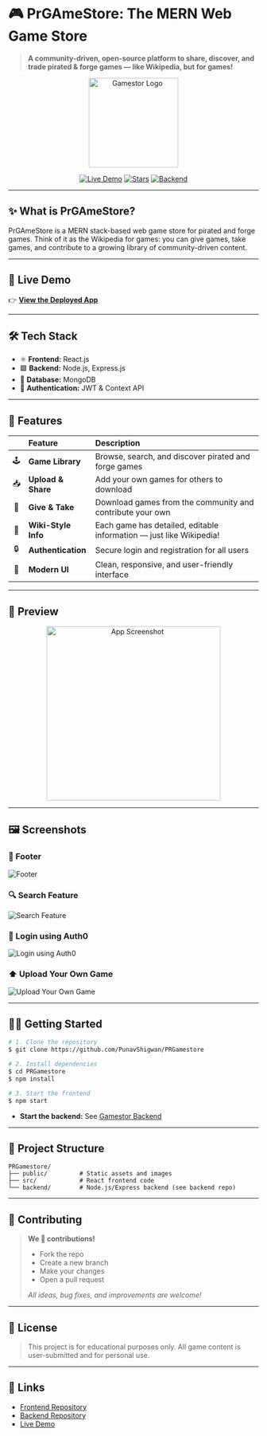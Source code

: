 # 🎮 PrGAmeStore: The MERN Web Game Store

> **A community-driven, open-source platform to share, discover, and trade pirated & forge games — like Wikipedia, but for games!**

<p align="center">
  <img src="src/components/image/download.png" alt="Gamestor Logo" width="180" />
</p>

<p align="center">
  <a href="https://prgamestore.onrender.com"><img src="https://img.shields.io/badge/Live-Demo-brightgreen?style=for-the-badge&logo=vercel" alt="Live Demo"></a>
  <a href="https://github.com/PunavShigwan/PRGamestore"><img src="https://img.shields.io/github/stars/PunavShigwan/PRGamestore?style=for-the-badge" alt="Stars"></a>
  <a href="https://github.com/PunavShigwan/gamestoreBackend"><img src="https://img.shields.io/badge/Backend-Repo-blue?style=for-the-badge" alt="Backend"></a>
</p>

---

## ✨ What is PrGAmeStore?

PrGAmeStore is a MERN stack-based web game store for pirated and forge games. Think of it as the Wikipedia for games: you can give games, take games, and contribute to a growing library of community-driven content.

---

## 🚀 Live Demo

👉 [**View the Deployed App**](https://prgamestore.onrender.com)

---

## 🛠️ Tech Stack

- ⚛️ **Frontend:** React.js
- 🟩 **Backend:** Node.js, Express.js
- 🍃 **Database:** MongoDB
- 🔑 **Authentication:** JWT & Context API

---

## 🌟 Features

|  | Feature | Description |
|:-:|:--------|:------------|
| 🕹️ | **Game Library** | Browse, search, and discover pirated and forge games |
| 📥 | **Upload & Share** | Add your own games for others to download |
| 🔄 | **Give & Take** | Download games from the community and contribute your own |
| 📝 | **Wiki-Style Info** | Each game has detailed, editable information — just like Wikipedia! |
| 🔒 | **Authentication** | Secure login and registration for all users |
| 🎨 | **Modern UI** | Clean, responsive, and user-friendly interface |

---

## 📸 Preview

<p align="center">
  <img src="src/components/image/download.png" alt="App Screenshot" width="350" />
</p>

---

## 🖼️ Screenshots

### 🦶 Footer
![Footer](public/image1.png)

### 🔍 Search Feature
![Search Feature](public/image2.png)

### 🔐 Login using Auth0
![Login using Auth0](public/image3.png)

### ⬆️ Upload Your Own Game
![Upload Your Own Game](public/image4.png)

---

## 🧑‍💻 Getting Started

```bash
# 1. Clone the repository
$ git clone https://github.com/PunavShigwan/PRGamestore

# 2. Install dependencies
$ cd PRGamestore
$ npm install

# 3. Start the frontend
$ npm start
```

- **Start the backend:**
  See [Gamestor Backend](https://github.com/PunavShigwan/gamestoreBackend)

---

## 📂 Project Structure

```
PRGamestore/
├── public/         # Static assets and images
├── src/            # React frontend code
└── backend/        # Node.js/Express backend (see backend repo)
```

---

## 🤝 Contributing

> **We 💖 contributions!**
>
> - Fork the repo
> - Create a new branch
> - Make your changes
> - Open a pull request
>
> _All ideas, bug fixes, and improvements are welcome!_

---

## 📜 License

> This project is for educational purposes only. All game content is user-submitted and for personal use.

---

## 🔗 Links

- [Frontend Repository](https://github.com/PunavShigwan/PRGamestore)
- [Backend Repository](https://github.com/PunavShigwan/gamestoreBackend)
- [Live Demo](https://prgamestore.onrender.com)
